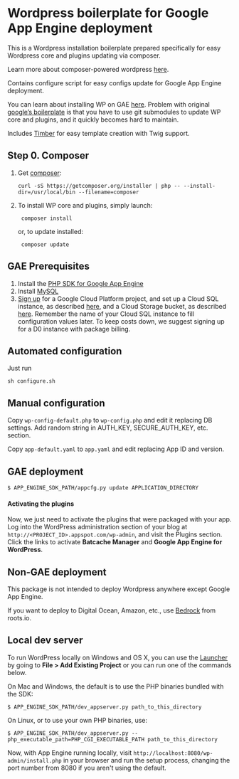 
Wordpress boilerplate for Google App Engine deployment
======================================================

This is a Wordpress installation boilerplate prepared specifically for easy 
Wordpress core and plugins updating via composer.

Learn more about composer-powered wordpress [here](https://roots.io/using-composer-with-wordpress/).

Contains configure script for easy configs update for Google App Engine deployment.

You can learn about installing WP on GAE [here](https://googlecloudplatform.github.io/appengine-php-wordpress-starter-project/).
Problem with original [google’s boilerplate](https://github.com/GoogleCloudPlatform/appengine-php-wordpress-starter-project)
 is that you have to use git submodules to update WP core and plugins, and it quickly becomes hard to maintain.

Includes [Timber](http://upstatement.com/timber/) for easy template creation with Twig support.


## Step 0. Composer

1.  Get [composer](https://getcomposer.org/doc/00-intro.md):

        curl -sS https://getcomposer.org/installer | php -- --install-dir=/usr/local/bin --filename=composer

2. To install WP core and plugins, simply launch:

        composer install

    or, to update installed:

        composer update


## GAE Prerequisites

1. Install the [PHP SDK for Google App Engine](https://developers.google.com/appengine/downloads#Google_App_Engine_SDK_for_PHP)
2. Install [MySQL](http://dev.mysql.com/downloads/)
3. [Sign up](http://cloud.google.com/console) for a Google Cloud Platform project, and
set up a Cloud SQL instance, as described [here](https://cloud.google.com/sql/docs/getting-started#create), and a
Cloud Storage bucket, as described [here](https://developers.google.com/storage/docs/signup).
Remember the name of your Cloud SQL instance to fill configuration values later. 
To keep costs down, we suggest signing up for a D0 instance with package billing. 




## Automated configuration

Just run

    sh configure.sh

## Manual configuration

Copy `wp-config-default.php` to `wp-config.php` and edit it replacing DB settings.
 Add random string in AUTH_KEY, SECURE_AUTH_KEY, etc. section.

Copy `app-default.yaml` to `app.yaml` and edit replacing App ID and version. 


## GAE deployment

    $ APP_ENGINE_SDK_PATH/appcfg.py update APPLICATION_DIRECTORY

#### Activating the plugins

Now, we just need to activate the plugins that were packaged with your app. Log into the WordPress
administration section of your blog at `http://<PROJECT_ID>.appspot.com/wp-admin`, and visit the
Plugins section. Click the links to activate **Batcache Manager** and **Google App Engine for WordPress**.


## Non-GAE deployment

This package is not intended to deploy Wordpress anywhere except Google App Engine.

If you want to deploy to Digital Ocean, Amazon, etc., use [Bedrock](https://github.com/roots/bedrock) from roots.io.


## Local dev server

To run WordPress locally on Windows and OS X, you can use the
[Launcher](https://developers.google.com/appengine/downloads#Google_App_Engine_SDK_for_PHP)
by going to **File > Add Existing Project** or you can run one of the commands below.

On Mac and Windows, the default is to use the PHP binaries bundled with the SDK:

    $ APP_ENGINE_SDK_PATH/dev_appserver.py path_to_this_directory

On Linux, or to use your own PHP binaries, use:

    $ APP_ENGINE_SDK_PATH/dev_appserver.py --php_executable_path=PHP_CGI_EXECUTABLE_PATH path_to_this_directory

Now, with App Engine running locally, visit `http://localhost:8080/wp-admin/install.php` in your browser and run
the setup process, changing the port number from 8080 if you aren't using the default.

